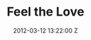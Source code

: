 ---
title: Feel the Love
date: 2012-03-12 13:22:00 Z

position: 0
client: Rudimental
video: https://vimeo.com/38389188
image: "/uploads/rudimental-feel-the-love.jpg"

director: Bob Harlow
producer: Sarah Tognazzi, Marieta Blaskova
production-company: Somesuch
layout: project
---